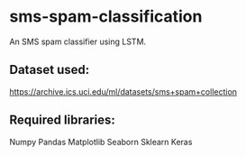 # sms-spam-classification
An SMS spam classifier using LSTM.

## Dataset used:
https://archive.ics.uci.edu/ml/datasets/sms+spam+collection

## Required libraries:
Numpy
Pandas
Matplotlib
Seaborn
Sklearn
Keras



